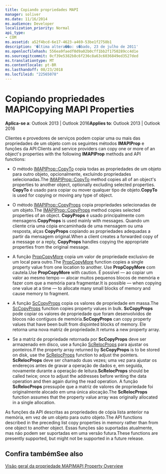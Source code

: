 ```yaml
---
title: Copiando propriedades MAPI
manager: soliver
ms.date: 11/16/2014
ms.audience: Developer
localization_priority: Normal
api_type:
- COM
ms.assetid: a52f4bcd-6e17-4623-a469-53be1f2758b1
description: '�ltima altera��o: s�bado, 23 de julho de 2011'
ms.openlocfilehash: 556ea9faedf0d9a02b0cff1bb2f1750289cc4d1e
ms.sourcegitcommit: 0cf39e5382b8c6f236c8a63c6036849ed3527ded
ms.translationtype: MT
ms.contentlocale: pt-BR
ms.lasthandoff: 08/23/2018
ms.locfileid: "22565078"
---
```

# <a name="copying-mapi-properties"></a><span data-ttu-id="0d91f-103">Copiando propriedades MAPI</span><span class="sxs-lookup"><span data-stu-id="0d91f-103">Copying MAPI Properties</span></span>

  
  
<span data-ttu-id="0d91f-104">**Aplica-se a**: Outlook 2013 | Outlook 2016</span><span class="sxs-lookup"><span data-stu-id="0d91f-104">**Applies to**: Outlook 2013 | Outlook 2016</span></span> 
  
<span data-ttu-id="0d91f-105">Clientes e provedores de serviços podem copiar uma ou mais das propriedades de um objeto com os seguintes métodos **IMAPIProp** e funções da API:</span><span class="sxs-lookup"><span data-stu-id="0d91f-105">Clients and service providers can copy one or more of an object's properties with the following **IMAPIProp** methods and API functions:</span></span> 
  
- <span data-ttu-id="0d91f-106">O método [IMAPIProp::CopyTo](imapiprop-copyto.md) copia todas as propriedades de um objeto para outro objeto, opcionalmente, excluindo propriedades selecionadas.</span><span class="sxs-lookup"><span data-stu-id="0d91f-106">The [IMAPIProp::CopyTo](imapiprop-copyto.md) method copies all of an object's properties to another object, optionally excluding selected properties.</span></span> <span data-ttu-id="0d91f-107">**CopyTo** é usado para copiar ou mover qualquer tipo de objeto.</span><span class="sxs-lookup"><span data-stu-id="0d91f-107">**CopyTo** is used for copying or moving any type of object.</span></span> 
    
- <span data-ttu-id="0d91f-108">O método [IMAPIProp::CopyProps](imapiprop-copyprops.md) copia propriedades selecionadas de um objeto.</span><span class="sxs-lookup"><span data-stu-id="0d91f-108">The [IMAPIProp::CopyProps](imapiprop-copyprops.md) method copies selected properties of an object.</span></span> <span data-ttu-id="0d91f-109">**CopyProps** é usado principalmente com mensagens.</span><span class="sxs-lookup"><span data-stu-id="0d91f-109">**CopyProps** is used mainly with messages.</span></span> <span data-ttu-id="0d91f-110">Quando um cliente cria uma cópia encaminhada de uma mensagem ou uma resposta, alças **CopyProps** copiando as propriedades adequadas a partir da mensagem original.</span><span class="sxs-lookup"><span data-stu-id="0d91f-110">When a client creates a forwarded copy of a message or a reply, **CopyProps** handles copying the appropriate properties from the original message.</span></span> 
    
- <span data-ttu-id="0d91f-111">A função [PropCopyMore](propcopymore.md) copia um valor de propriedade exclusivo de um local para outro.</span><span class="sxs-lookup"><span data-stu-id="0d91f-111">The [PropCopyMore](propcopymore.md) function copies a single property value from one location to another.</span></span> <span data-ttu-id="0d91f-112">Use **PropCopyMore** com cautela.</span><span class="sxs-lookup"><span data-stu-id="0d91f-112">Use **PropCopyMore** with caution.</span></span> <span data-ttu-id="0d91f-113">É possível — ao copiar um valor ao mesmo tempo — alocar muitos pequenos blocos de memória e fazer com que a memória para fragmentar.</span><span class="sxs-lookup"><span data-stu-id="0d91f-113">It is possible — when copying one value at a time — to allocate many small blocks of memory and cause memory to fragment.</span></span> 
    
- <span data-ttu-id="0d91f-114">A função [ScCopyProps](sccopyprops.md) copia os valores de propriedade em massa.</span><span class="sxs-lookup"><span data-stu-id="0d91f-114">The [ScCopyProps](sccopyprops.md) function copies property values in bulk.</span></span> <span data-ttu-id="0d91f-115">**ScCopyProps** pode copiar os valores de propriedade que foram desenvolvidos de blocos não contíguos de memória.</span><span class="sxs-lookup"><span data-stu-id="0d91f-115">**ScCopyProps** can copy property values that have been built from disjointed blocks of memory.</span></span> <span data-ttu-id="0d91f-116">Ele retorna uma nova matriz de propriedade.</span><span class="sxs-lookup"><span data-stu-id="0d91f-116">It returns a new property array.</span></span> 
    
- <span data-ttu-id="0d91f-117">Se a matriz de propriedade retornada por **ScCopyProps** deve ser armazenado em disco, use a função [ScRelocProps](screlocprops.md) para ajustar os ponteiros.</span><span class="sxs-lookup"><span data-stu-id="0d91f-117">If the property array returned by **ScCopyProps** is to be stored on disk, use the [ScRelocProps](screlocprops.md) function to adjust the pointers.</span></span> <span data-ttu-id="0d91f-118">**ScRelocProps** deve ser chamado duas vezes; uma vez para ajustar os endereços antes de gravar a operação de dados e, em seguida, novamente durante a operação de leitura.</span><span class="sxs-lookup"><span data-stu-id="0d91f-118">**ScRelocProps** should be called twice; once to adjust the addresses before writing the data operation and then again during the read operation.</span></span> <span data-ttu-id="0d91f-119">A função **ScRelocProps** pressupõe que a matriz de valores de propriedade foi originalmente alocado em uma única alocação.</span><span class="sxs-lookup"><span data-stu-id="0d91f-119">The **ScRelocProps** function assumes that the property value array was originally allocated in a single allocation.</span></span> 
    
<span data-ttu-id="0d91f-120">As funções da API descritas as propriedades de cópia lista anterior na memória, em vez de um objeto para outro objeto.</span><span class="sxs-lookup"><span data-stu-id="0d91f-120">The API functions described in the preceding list copy properties in memory rather than from one object to another object.</span></span> <span data-ttu-id="0d91f-121">Essas funções são suportadas atualmente, mas não podem ser suportadas em uma versão futura.</span><span class="sxs-lookup"><span data-stu-id="0d91f-121">These functions are presently supported, but might not be supported in a future release.</span></span>
  
## <a name="see-also"></a><span data-ttu-id="0d91f-122">Confira também</span><span class="sxs-lookup"><span data-stu-id="0d91f-122">See also</span></span>



[<span data-ttu-id="0d91f-123">Visão geral da propriedade MAPI</span><span class="sxs-lookup"><span data-stu-id="0d91f-123">MAPI Property Overview</span></span>](mapi-property-overview.md)

